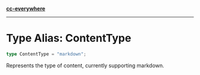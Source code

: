 [**cc-everywhere**](../../../../../index.md)

***

# Type Alias: ContentType

```ts
type ContentType = "markdown";
```

Represents the type of content, currently supporting markdown.

